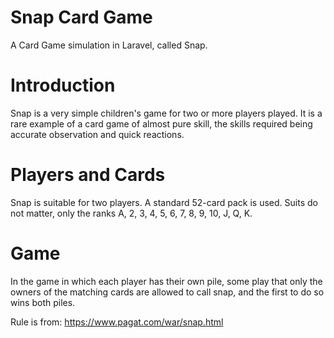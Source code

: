 # Snap Card Game
A Card Game simulation in Laravel, called Snap.


# Introduction

Snap is a very simple children's game for two or more players played. It is a rare example of a card game of almost pure skill, the skills required being accurate observation and quick reactions.

# Players and Cards

Snap is suitable for two players. A standard 52-card pack is used. Suits do not matter, only the ranks A, 2, 3, 4, 5, 6, 7, 8, 9, 10, J, Q, K. 

# Game

In the game in which each player has their own pile, some play that only the owners of the matching cards are allowed to call snap, and the first to do so wins both piles.


Rule is from:
https://www.pagat.com/war/snap.html

